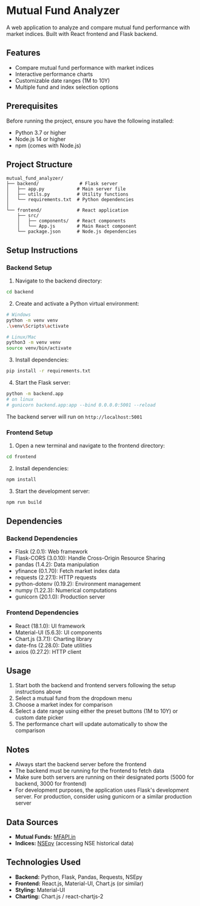 # Mutual Fund Analyzer

A web application to analyze and compare mutual fund performance with market indices. Built with React frontend and Flask backend.

## Features

- Compare mutual fund performance with market indices
- Interactive performance charts
- Customizable date ranges (1M to 10Y)
- Multiple fund and index selection options

## Prerequisites

Before running the project, ensure you have the following installed:
- Python 3.7 or higher
- Node.js 14 or higher
- npm (comes with Node.js)

## Project Structure

```
mutual_fund_analyzer/
├── backend/               # Flask server
│   ├── app.py            # Main server file
│   ├── utils.py          # Utility functions
│   └── requirements.txt  # Python dependencies
│
└── frontend/             # React application
    ├── src/
    │   ├── components/   # React components
    │   └── App.js        # Main React component
    └── package.json      # Node.js dependencies
```

## Setup Instructions

### Backend Setup

1. Navigate to the backend directory:
```bash
cd backend
```

2. Create and activate a Python virtual environment:
```bash
# Windows
python -m venv venv
.\venv\Scripts\activate

# Linux/Mac
python3 -m venv venv
source venv/bin/activate
```

3. Install dependencies:
```bash
pip install -r requirements.txt
```

4. Start the Flask server:
```bash
python -m backend.app
# on linux
# gunicorn backend.app:app --bind 0.0.0.0:5001 --reload
```
The backend server will run on `http://localhost:5001`



### Frontend Setup

1. Open a new terminal and navigate to the frontend directory:
```bash
cd frontend
```

2. Install dependencies:
```bash
npm install
```

3. Start the development server:
```bash
npm run build
```

## Dependencies

### Backend Dependencies
- Flask (2.0.1): Web framework
- Flask-CORS (3.0.10): Handle Cross-Origin Resource Sharing
- pandas (1.4.2): Data manipulation
- yfinance (0.1.70): Fetch market index data
- requests (2.27.1): HTTP requests
- python-dotenv (0.19.2): Environment management
- numpy (1.22.3): Numerical computations
- gunicorn (20.1.0): Production server

### Frontend Dependencies
- React (18.1.0): UI framework
- Material-UI (5.6.3): UI components
- Chart.js (3.7.1): Charting library
- date-fns (2.28.0): Date utilities
- axios (0.27.2): HTTP client

## Usage

1. Start both the backend and frontend servers following the setup instructions above
2. Select a mutual fund from the dropdown menu
3. Choose a market index for comparison
4. Select a date range using either the preset buttons (1M to 10Y) or custom date picker
5. The performance chart will update automatically to show the comparison

## Notes

- Always start the backend server before the frontend
- The backend must be running for the frontend to fetch data
- Make sure both servers are running on their designated ports (5000 for backend, 3000 for frontend)
- For development purposes, the application uses Flask's development server. For production, consider using gunicorn or a similar production server

## Data Sources

*   **Mutual Funds:** [MFAPI.in](https://mfapi.in/)
*   **Indices:** [NSEpy](https://nsepy.readthedocs.io/en/latest/) (accessing NSE historical data)

## Technologies Used

*   **Backend:** Python, Flask, Pandas, Requests, NSEpy
*   **Frontend:** React.js, Material-UI, Chart.js (or similar)
*   **Styling:** Material-UI
*   **Charting:** Chart.js / react-chartjs-2 